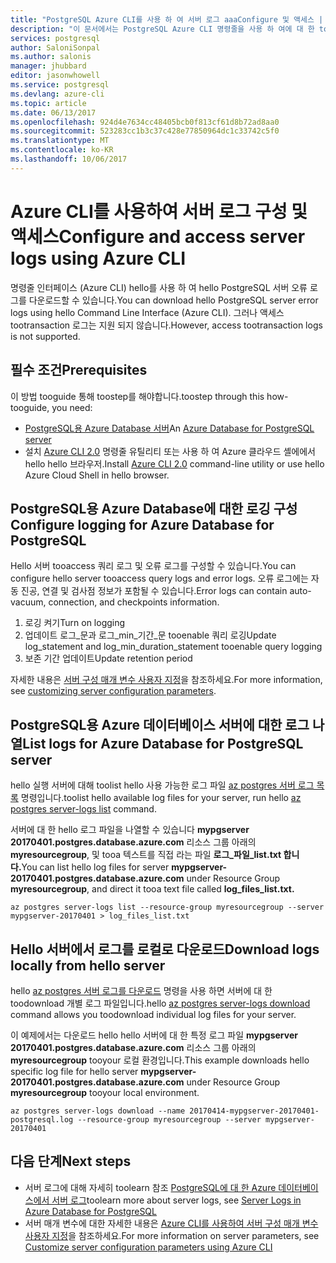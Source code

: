 ```yaml
---
title: "PostgreSQL Azure CLI를 사용 하 여 서버 로그 aaaConfigure 및 액세스 | Microsoft Docs"
description: "이 문서에서는 PostgreSQL Azure CLI 명령줄을 사용 하 여에 대 한 tooconfigure 및 액세스 hello 서버 Azure 데이터베이스에서 로그 하는 방법을 설명 합니다."
services: postgresql
author: SaloniSonpal
ms.author: salonis
manager: jhubbard
editor: jasonwhowell
ms.service: postgresql
ms.devlang: azure-cli
ms.topic: article
ms.date: 06/13/2017
ms.openlocfilehash: 924d4e7634cc48405bcb0f813cf61d8b72ad8aa0
ms.sourcegitcommit: 523283cc1b3c37c428e77850964dc1c33742c5f0
ms.translationtype: MT
ms.contentlocale: ko-KR
ms.lasthandoff: 10/06/2017
---
```

# <a name="configure-and-access-server-logs-using-azure-cli"></a><span data-ttu-id="9faa7-103">Azure CLI를 사용하여 서버 로그 구성 및 액세스</span><span class="sxs-lookup"><span data-stu-id="9faa7-103">Configure and access server logs using Azure CLI</span></span>
<span data-ttu-id="9faa7-104">명령줄 인터페이스 (Azure CLI) hello를 사용 하 여 hello PostgreSQL 서버 오류 로그를 다운로드할 수 있습니다.</span><span class="sxs-lookup"><span data-stu-id="9faa7-104">You can download hello PostgreSQL server error logs using hello Command Line Interface (Azure CLI).</span></span> <span data-ttu-id="9faa7-105">그러나 액세스 tootransaction 로그는 지원 되지 않습니다.</span><span class="sxs-lookup"><span data-stu-id="9faa7-105">However, access tootransaction logs is not supported.</span></span> 

## <a name="prerequisites"></a><span data-ttu-id="9faa7-106">필수 조건</span><span class="sxs-lookup"><span data-stu-id="9faa7-106">Prerequisites</span></span>
<span data-ttu-id="9faa7-107">이 방법 tooguide 통해 toostep를 해야합니다.</span><span class="sxs-lookup"><span data-stu-id="9faa7-107">toostep through this how-tooguide, you need:</span></span>
- <span data-ttu-id="9faa7-108">[PostgreSQL용 Azure Database 서버](quickstart-create-server-database-azure-cli.md)</span><span class="sxs-lookup"><span data-stu-id="9faa7-108">An [Azure Database for PostgreSQL server](quickstart-create-server-database-azure-cli.md)</span></span>
- <span data-ttu-id="9faa7-109">설치 [Azure CLI 2.0](/cli/azure/install-azure-cli) 명령줄 유틸리티 또는 사용 하 여 Azure 클라우드 셸에에서 hello hello 브라우저.</span><span class="sxs-lookup"><span data-stu-id="9faa7-109">Install [Azure CLI 2.0](/cli/azure/install-azure-cli) command-line utility or use hello Azure Cloud Shell in hello browser.</span></span>

## <a name="configure-logging-for-azure-database-for-postgresql"></a><span data-ttu-id="9faa7-110">PostgreSQL용 Azure Database에 대한 로깅 구성</span><span class="sxs-lookup"><span data-stu-id="9faa7-110">Configure logging for Azure Database for PostgreSQL</span></span>
<span data-ttu-id="9faa7-111">Hello 서버 tooaccess 쿼리 로그 및 오류 로그를 구성할 수 있습니다.</span><span class="sxs-lookup"><span data-stu-id="9faa7-111">You can configure hello server tooaccess query logs and error logs.</span></span> <span data-ttu-id="9faa7-112">오류 로그에는 자동 진공, 연결 및 검사점 정보가 포함될 수 있습니다.</span><span class="sxs-lookup"><span data-stu-id="9faa7-112">Error logs can contain auto-vacuum, connection, and checkpoints information.</span></span>
1. <span data-ttu-id="9faa7-113">로깅 켜기</span><span class="sxs-lookup"><span data-stu-id="9faa7-113">Turn on logging</span></span>
2. <span data-ttu-id="9faa7-114">업데이트 로그\_문과 로그\_min\_기간\_문 tooenable 쿼리 로깅</span><span class="sxs-lookup"><span data-stu-id="9faa7-114">Update log\_statement and log\_min\_duration\_statement tooenable query logging</span></span>
3. <span data-ttu-id="9faa7-115">보존 기간 업데이트</span><span class="sxs-lookup"><span data-stu-id="9faa7-115">Update retention period</span></span>

<span data-ttu-id="9faa7-116">자세한 내용은 [서버 구성 매개 변수 사용자 지정](howto-configure-server-parameters-using-cli.md)을 참조하세요.</span><span class="sxs-lookup"><span data-stu-id="9faa7-116">For more information, see [customizing server configuration parameters](howto-configure-server-parameters-using-cli.md).</span></span>

## <a name="list-logs-for-azure-database-for-postgresql-server"></a><span data-ttu-id="9faa7-117">PostgreSQL용 Azure 데이터베이스 서버에 대한 로그 나열</span><span class="sxs-lookup"><span data-stu-id="9faa7-117">List logs for Azure Database for PostgreSQL server</span></span>
<span data-ttu-id="9faa7-118">hello 실행 서버에 대해 toolist hello 사용 가능한 로그 파일 [az postgres 서버 로그 목록](/cli/azure/postgres/server-logs#list) 명령입니다.</span><span class="sxs-lookup"><span data-stu-id="9faa7-118">toolist hello available log files for your server, run hello [az postgres server-logs list](/cli/azure/postgres/server-logs#list) command.</span></span>

<span data-ttu-id="9faa7-119">서버에 대 한 hello 로그 파일을 나열할 수 있습니다 **mypgserver 20170401.postgres.database.azure.com** 리소스 그룹 아래의 **myresourcegroup**, 및 tooa 텍스트를 직접 라는 파일 **로그\_파일\_list.txt 합니다.**</span><span class="sxs-lookup"><span data-stu-id="9faa7-119">You can list hello log files for server **mypgserver-20170401.postgres.database.azure.com** under Resource Group **myresourcegroup**, and direct it tooa text file called **log\_files\_list.txt.**</span></span>
```azurecli-interactive
az postgres server-logs list --resource-group myresourcegroup --server mypgserver-20170401 > log_files_list.txt
```
## <a name="download-logs-locally-from-hello-server"></a><span data-ttu-id="9faa7-120">Hello 서버에서 로그를 로컬로 다운로드</span><span class="sxs-lookup"><span data-stu-id="9faa7-120">Download logs locally from hello server</span></span>
<span data-ttu-id="9faa7-121">hello [az postgres 서버 로그를 다운로드](/cli/azure/postgres/server-logs#download) 명령을 사용 하면 서버에 대 한 toodownload 개별 로그 파일입니다.</span><span class="sxs-lookup"><span data-stu-id="9faa7-121">hello [az postgres server-logs download](/cli/azure/postgres/server-logs#download) command allows you toodownload individual log files for your server.</span></span> 

<span data-ttu-id="9faa7-122">이 예제에서는 다운로드 hello hello 서버에 대 한 특정 로그 파일 **mypgserver 20170401.postgres.database.azure.com** 리소스 그룹 아래의 **myresourcegroup** tooyour 로컬 환경입니다.</span><span class="sxs-lookup"><span data-stu-id="9faa7-122">This example downloads hello specific log file for hello server **mypgserver-20170401.postgres.database.azure.com** under Resource Group **myresourcegroup** tooyour local environment.</span></span>
```azurecli-interactive
az postgres server-logs download --name 20170414-mypgserver-20170401-postgresql.log --resource-group myresourcegroup --server mypgserver-20170401
```
## <a name="next-steps"></a><span data-ttu-id="9faa7-123">다음 단계</span><span class="sxs-lookup"><span data-stu-id="9faa7-123">Next steps</span></span>
- <span data-ttu-id="9faa7-124">서버 로그에 대해 자세히 toolearn 참조 [PostgreSQL에 대 한 Azure 데이터베이스에서 서버 로그](concepts-server-logs.md)</span><span class="sxs-lookup"><span data-stu-id="9faa7-124">toolearn more about server logs, see [Server Logs in Azure Database for PostgreSQL](concepts-server-logs.md)</span></span>
- <span data-ttu-id="9faa7-125">서버 매개 변수에 대한 자세한 내용은 [Azure CLI를 사용하여 서버 구성 매개 변수 사용자 지정](howto-configure-server-parameters-using-cli.md)을 참조하세요.</span><span class="sxs-lookup"><span data-stu-id="9faa7-125">For more information on server parameters, see [Customize server configuration parameters using Azure CLI](howto-configure-server-parameters-using-cli.md)</span></span>
